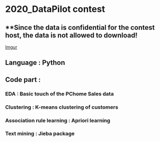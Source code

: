 # 2020_DataPilot contest
## **Since the data is confidential for the contest host, the data is not allowed to download!
[Imgur](https://imgur.com/UBXoSos)
## Language : Python

## Code part :
### EDA : Basic touch of the PChome Sales data
### Clustering : K-means clustering of customers
### Association rule learning : Apriori learning
### Text mining : Jieba package
